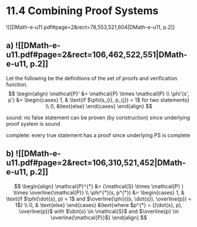 
# 11.4      Combining Proof Systems 

![[DMath-e-u11.pdf#page=2&rect=78,553,521,604|DMath-e-u11, p.2]]

## a) ![[DMath-e-u11.pdf#page=2&rect=106,462,522,551|DMath-e-u11, p.2]]

Let the following be the definitions of the set of proofs and verification function.
$$
\begin{align}
\mathcal{P}' &= \mathcal{P} \times \mathcal{P}  \\
\phi'(s', p') &= \begin{cases}
1, & \text{if $\phi(s_{i}, p_{j}) = 1$ for two statements} \\
0, &\text{else}
\end{cases}
\end{align}
$$

sound: no false statement can be proven (by construction) since underlying proof system is sound

complete: every true statement has a proof since underlying PS is complete




<div class="page-break" style="page-break-before: always;"></div>


## b) ![[DMath-e-u11.pdf#page=2&rect=106,310,521,452|DMath-e-u11, p.2]]









$$
\begin{align}
\mathcal{P}^{*} &= (\mathcal{S} \times \mathcal{P} ) \times \overline{\mathcal{P}} \\
\phi^{*}(s, p^{*}) &= \begin{cases}
1, & \text{if $\phi(\dot{s}, p) = 1$ and $\overline{\phi}((s, \dot{s}), \overline{p}) = 1$} \\
0, & \text{else}
\end{cases} &\text{where $p^{*} = ((\dot{s}, p), \overline{p})$ with $\dot{s} \in \mathcal{S}$ and $\overline{p} \in \overline{\mathcal{P}}$}
\end{align}
$$



